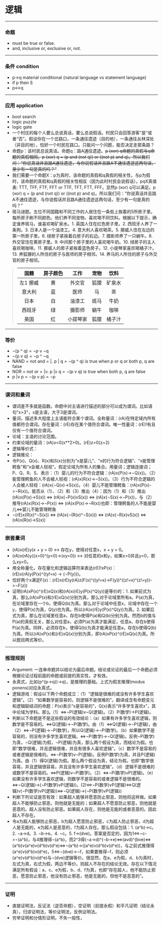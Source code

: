 # 逻辑

----
### 命题
* must be true or false.   
* and, inclusive or, exclusive or, not.   

----
### 条件 condition 
* p->q material conditional (natural language vs statement language)
* if p then S 
* p<->q

----
### 应用 application
* bool search
* logic puzzle
* logic gate
* 一个村庄的每个人要么总说真话，要么总说假话。村民只会回答游客“是”或者“否”。假设你在一个岔路口，一条通往遗迹（目的地），一条通往丛林深处（非目的地），恰好一个村民在路口。只能问一个问题，能否决定走那条路？
* 命题p：该村民总说真话。命题q：路A通往遗迹。~~p (xor) q命题的真假与q命题的真假相同。p (xor) q = (p and (not q)) or ((not p) and q)。所以我们问：“你说真话并且路A通往遗迹，与你说假话并且路A不通往遗迹这两句话，至少有一句是真的吗？”~~
* 我们需要一个命题X：p为真时，该命题的真假和q真假的相关性，与p为假时，该命题的真假和q真假的相关性相反（因为此时村民会说假话）。pqX真值表: TTT, TFF, FTF, FFT or TTF, TFT, FTT, FFF。显然p (xor) q可以满足。p (xor) q = (p and (not q)) or ((not p) and q)。所以我们问：”你说真话并且路A不通往遗迹，与你说假话并且路A通往遗迹这两句话，至少有一句是真的吗？”
* 斑马谜题。五位不同国籍和不同工作的人居住在一条街上挨着的5所房子里。每所房子刷不同颜色。他们养不同宠物，喜欢喝不同饮料。根据以下提示，确定谁养斑马，谁喜欢喝矿泉水。1. 英国人住在红色房子里。2. 西班牙人养了一条狗。3. 日本人是一个油漆工。4. 意大利人喜欢喝茶。5. 挪威人住在左边的第一所房子里。6. 绿房子紧挨着白房子的右边。7. 摄影师养了一只蜗牛。8. 外交官住在黄房子里。9. 中间那个房子里的人喜欢喝牛奶。10. 绿房子的主人喜欢喝咖啡。11. 挪威人的房子紧挨着蓝色房子。12. 小提琴家喜欢喝橘子汁。13. 养狐狸的人所住的房子与医师的房子相邻。14. 养马的人所住的房子与外交官的房子相邻。
> |国籍|房子颜色|工作|宠物|饮料|
> |:----:|:----:|:----:|:----:|:----:|
> |左1 挪威|黄|外交官|狐狸|矿泉水|
> |意大利|蓝|医师|马|茶|
> |日本|白|油漆工|斑马|牛奶|
> |西班牙|绿|摄影师|蜗牛|咖啡|
> |英国|红|小提琴家|狐狸|橘子汁|

----
### 等价
* ¬(p ^ q) = ¬p v ¬q
* ¬(p v q) = ¬p ^ ¬q
* NAND = not and = |. p | q = ¬(p ^ q) is true when p or q or both p, q are false
* NOR = not or = |v. p |v q = ¬(p v q) is true when both p, q are false
* p |v p = ¬(p v p) = ¬p

----
### 谓词和量词
* 谓词差不多就是函数。命题中对主语进行描述的部分可以成为谓词。比如语句"x>3"，x是主语，大于3是谓词。
* 量词，描述多大程度上主语能符合某个谓词。全称量词：(rA)在特定域内所有值都符合谓词。存在量词：(rE)存在某个值符合谓词。唯一性量词：(rE)!有且仅有一个值符合谓词。
* 论域：主语的讨论范围。
* 约束论域的量词：(rA)x<0(x**2>0)。(rE)z>0(z=2)
* 逻辑等价式：
* 逻辑推论：
* 令P(x)、Q(x)、R(x)和S(x)分别为“x是婴儿”、“x的行为符合逻辑”、“x能管理鳄鱼”和“x会被人轻视”。假定论域为所有人的集合。用量词；逻辑连接词；P、Q、R、S、表示：（1）婴儿的行为不符合逻辑：(rA)x(P(x)->¬Q(x))。（2）能管理鳄鱼的人不会被人轻视：(rA)x(R(x)->¬S(x))。（3）行为不符合逻辑的人会被人轻视：(rA)x(¬Q(x)->S(x))。（4）婴儿不能管理鳄鱼：(rA)x(P(x)->¬R(x))。能否从（1）、（2）和（3）推出（4）：因为（1）和（3）推出(rA)x(P(x)->S(x)) <=> (rA)x(¬P(x)vS(x)) <=> (rA)x(¬S(x)->¬P(x))，与（2）推导(rA)x(R(x)->¬P(x)) <=> (rA)x(P(x)->¬R(x))也即：管理鳄鱼的人不能是婴儿<=>婴儿不能管理鳄鱼
* ¬(rE)x(R(x)^¬S(x)) <=> (rA)x(¬(R(x)^¬S(x))) <=> (rA)x(¬R(x)vS(x)) <=> (rA)x(R(x)->S(x))

----
### 嵌套量词
* (rA)x(rE)y(x + y = 0) <-> 存在y，使得对任意x，x + y = 0。
* (rA)x(rA)y((x>0)^(y<0)->(xy<0)) <-> 对任意的x和y，如果x>0并且y<0，那么xy<0。
* 用全称量化，存在量化和逻辑运算符来表达(rE)!xP(x)：(rE)x(rA)y(P(x)^((y!=x) -> (¬P(y)))。
* 恰好两个x满足F(x)：(rE)x(rE)y(rA)z(F(x)^((y!=x)->F(y))^((z!=x)^(z!=y))->¬F(z))
* 证明(rA)xP(x)^(rE)xQ(x)和(rA)x(rE)y(P(x)^Q(y))是等价的：1. 如果前式为真，那么(rA)xP(x)和(rE)xQ(x)分别为真，那么对于论域里所有a，P(a)为真，在论域里存在一个b，使得Q(b)为真。那么对于论域中任意x，论域中存在一个y，使得P(x)为真，Q(y)也为真。所以(rA)x(rE)y(P(x)^Q(y))为真。2. 如果后式为真，那么在论域里任意a，存在b使得P(a)和Q(b)分别为真。然而b的值与P(a)的真假无关，那么对任意a，必须P(a)为真才能满足，任意a，存在b使得P(a)为真。同样，必须存在b，使得Q(b)为真才能满足任意a，存在b使得Q(b)为真。所以(rA)xP(x)和(rE)xQ(x)分别为真，即(rA)xP(x)^(rE)xQ(x)为真。所以题目两式等价。

----
### 推理规则
* Argument: 一连串命题并以结论为最后命题。结论或论证的最后一个命题必须根据论证过程前面的命题或前提的真实性，才有效。
* 永真式，比如(p^(p->q))->q)，是推理的基础。上式为假言推理(modus ponens)对应永真式。
* 逻辑游戏：假设以下两个命题成立：（1）“逻辑是很难的或没有许多学生喜欢逻辑”。（2）“如果数学是容易的，则逻辑不是很难的”。翻译成含有命题变元和逻辑联结词的命题：P(x)表示“x是容易的”，Q(x)表示“许多学生喜欢x”，其中论域为学科。那么（1）<=>¬P(逻辑)v¬Q(逻辑)。（2）P(数学)->P(逻辑)。
* 判断以下命题是不是这些假设的有效结论：（a）如果有许多学生喜欢逻辑，则数学是不容易的。<=>Q(逻辑)->¬P(数学)。由（1）<=>Q(逻辑)->¬P(逻辑)，由（2）<=>¬P(逻辑)->¬P(数学)，所以Q(逻辑)->¬P(数学)。（b）如果数学不是容易的，则没有许多学生喜欢逻辑。<=>¬P(数学)->¬Q(逻辑)。反例¬P(数学)为真，¬Q(逻辑)为假，¬P(逻辑)为真，那么两个假设为真，而结论为假。也即“数学很难，并且逻辑很难，并且有很多人喜欢逻辑”。（c）数学不是容易的或者逻辑是很难的。<=>¬P(数学)v¬P(逻辑)。反例P(数学)为真，并且P(逻辑)为真。由（1）得Q(逻辑)为假。那么两个假设为真，结论为假。也即“数学很容易，并且逻辑很容易，并且没有许多学生喜欢逻辑”。（d）逻辑不是很难的或数学不是容易的。<=>P(逻辑)v¬P(数学)。（2）<=>¬P(数学)vP(逻辑)。（e）如果没有许多学生喜欢逻辑，则数学不是容易的或者逻辑不是很难的。<=>¬Q(逻辑)->(¬P(数学)vP(逻辑))。(2)<=>¬P(数学)vP(逻辑)<=>Q(逻辑)v(¬P(数学)vP(逻辑))<=>¬Q(逻辑)->(¬P(数学)vP(逻辑))
* 判断下列论证是否有效：如果超人能够并愿意防止邪恶，则他将这样做。如果超人不能够防止邪恶，则他就是无能的；如果超人不愿意防止邪恶，则他就是恶意的。超人没有防止邪恶。如果超人存在，则他是无能的或者恶意的。因此超人不存在。
* 令a为超人能够防止邪恶，b为超人愿意防止邪恶，c为超人防止邪恶，d为超人是无能的，e为超人是恶意的，f为超人存在。那么假设包括：1. (a^b)->c。2. ¬a->d。3. ¬b->e。4. ¬c。5. f->(dve)。答案是否定的，因为1<=>¬c->¬(a^b)，与4推理得¬(a^b)，而2^3得(¬a->d)^(¬b->e)<=>(avd)^(bve)<=>(a^b)v(a^e)v(d^b)v(d^e)<=>¬(a^b)->((a^e)v(d^b)v(d^e))，与之前式推理得(a^e)v(d^b)v(d^e)，5<=>¬(dve)->¬f，如果要推得¬f，则必须(a^e)v(d^b)v(d^e)与¬(dve)逻辑等价。很显然，在a、e为假，d、b为真时，左式为真，右式为假，两边不等价。则超人不存在的结论无效。存在以下情况满足所有假设：a、c、e为假，b、d、f为真，也即“存在超人，他不能防止邪恶，愿意防止邪恶，他没有防止邪恶，他是无能的，但他不是恶意的”。

----
### 证明
* 直接证明法，反证法（逆否命题），空证明（前提永假）和平凡证明（结论永真），归谬证明法，等价证明法，反例证明法。
* 穷举证明和分情形证明，不失一般性，